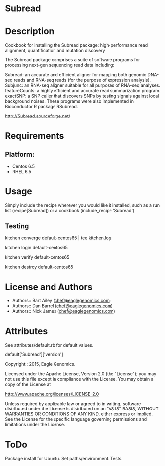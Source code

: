 # Subread

Description
===========

Cookbook for installing the Subread package: high-performance read alignment, quantification and mutation discovery

The Subread package comprises a suite of software programs for processing next-gen sequencing read data including:

Subread: an accurate and efficient aligner for mapping both genomic DNA-seq reads and RNA-seq reads (for the purpose of expression analysis).
Subjunc: an RNA-seq aligner suitable for all purposes of RNA-seq analyses.
featureCounts: a highly efficient and accurate read summarization program.
exactSNP: a SNP caller that discovers SNPs by testing signals against local background noises.
These programs were also implemented in Bioconductor R package RSubread.

http://Subread.sourceforge.net/

Requirements
============

## Platform:

* Centos 6.5
* RHEL 6.5

Usage
=====
Simply include the recipe wherever you would like it installed, such as a run list (recipe[Subread]) or a cookbook (include_recipe 'Subread')


## Testing

kitchen converge default-centos65 | tee kitchen.log

kitchen login default-centos65

kitchen verify default-centos65

kitchen destroy default-centos65
    
License and Authors
===================

* Authors:: Bart Ailey (<chef@eaglegenomics.com>)
* Authors:: Dan Barrel (<chef@eaglegenomics.com>)
* Authors:: Nick James (<chef@eaglegenomics.com>)

Attributes
==========
See attributes/default.rb for default values.

default['Subread']['version']
    
Copyright:: 2015, Eagle Genomics.
    
Licensed under the Apache License, Version 2.0 (the "License");
you may not use this file except in compliance with the License.
You may obtain a copy of the License at

http://www.apache.org/licenses/LICENSE-2.0

Unless required by applicable law or agreed to in writing, software
distributed under the License is distributed on an "AS IS" BASIS,
WITHOUT WARRANTIES OR CONDITIONS OF ANY KIND, either express or implied.
See the License for the specific language governing permissions and
limitations under the License.
    
ToDo
====
    
Package install for Ubuntu.
Set paths/environment.
Tests.
